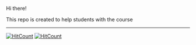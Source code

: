 Hi there!

This repo is created to help students with the course

________________________________________________________________
[![HitCount](https://hits.dwyl.com/DavutSukhankuliev/data_analysis_technologies_-bonustrack_2023_ITMO-.svg?style=flat-square&show=unique)](http://hits.dwyl.com/DavutSukhankuliev/data_analysis_technologies_-bonustrack_2023_ITMO-)
[![HitCount](https://hits.dwyl.com/DavutSukhankuliev/data_analysis_technologies_-bonustrack_2023_ITMO-.svg?style=flat-square)](http://hits.dwyl.com/DavutSukhankuliev/data_analysis_technologies_-bonustrack_2023_ITMO-)
